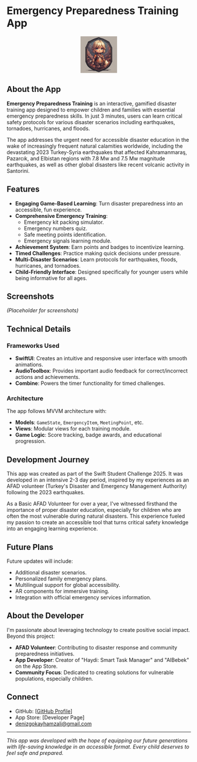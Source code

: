 # Emergency Preparedness Training App

<div style="text-align: center;">
  <img src="./Assets.xcassets/AppIcon.appiconset/SurviveBuddyIcon.jpg" width="100px" alt="SurviveBuddy Icon" title="SurviveBuddy"> 
</div>

## About the App

**Emergency Preparedness Training** is an interactive, gamified disaster training app designed to empower children and families with essential emergency preparedness skills. In just 3 minutes, users can learn critical safety protocols for various disaster scenarios including earthquakes, tornadoes, hurricanes, and floods.

The app addresses the urgent need for accessible disaster education in the wake of increasingly frequent natural calamities worldwide, including the devastating 2023 Turkey-Syria earthquakes that affected Kahramanmaraş, Pazarcık, and Elbistan regions with 7.8 Mw and 7.5 Mw magnitude earthquakes, as well as other global disasters like recent volcanic activity in Santorini.

## Features

- **Engaging Game-Based Learning**: Turn disaster preparedness into an accessible, fun experience.
- **Comprehensive Emergency Training**:
  - Emergency kit packing simulator.
  - Emergency numbers quiz.
  - Safe meeting points identification.
  - Emergency signals learning module.
- **Achievement System**: Earn points and badges to incentivize learning.
- **Timed Challenges**: Practice making quick decisions under pressure.
- **Multi-Disaster Scenarios**: Learn protocols for earthquakes, floods, hurricanes, and tornadoes.
- **Child-Friendly Interface**: Designed specifically for younger users while being informative for all ages.

## Screenshots

*(Placeholder for screenshots)*

## Technical Details

### Frameworks Used

- **SwiftUI**: Creates an intuitive and responsive user interface with smooth animations.
- **AudioToolbox**: Provides important audio feedback for correct/incorrect actions and achievements.
- **Combine**: Powers the timer functionality for timed challenges.

### Architecture

The app follows MVVM architecture with:
- **Models**: `GameState`, `EmergencyItem`, `MeetingPoint`, etc.
- **Views**: Modular views for each training module.
- **Game Logic**: Score tracking, badge awards, and educational progression.

## Development Journey

This app was created as part of the Swift Student Challenge 2025. It was developed in an intensive 2-3 day period, inspired by my experiences as an AFAD volunteer (Turkey's Disaster and Emergency Management Authority) following the 2023 earthquakes.

As a Basic AFAD Volunteer for over a year, I've witnessed firsthand the importance of proper disaster education, especially for children who are often the most vulnerable during natural disasters. This experience fueled my passion to create an accessible tool that turns critical safety knowledge into an engaging learning experience.

## Future Plans

Future updates will include:
- Additional disaster scenarios.
- Personalized family emergency plans.
- Multilingual support for global accessibility.
- AR components for immersive training.
- Integration with official emergency services information.

## About the Developer

I'm passionate about leveraging technology to create positive social impact. Beyond this project:

- **AFAD Volunteer**: Contributing to disaster response and community preparedness initiatives.
- **App Developer**: Creator of "Haydi: Smart Task Manager" and "AIBebek" on the App Store.
- **Community Focus**: Dedicated to creating solutions for vulnerable populations, especially children.

## Connect

- GitHub: [[GitHub Profile](https://github.com/DenizGokayHamzali)]
- App Store: [Developer Page]
- denizgokayhamzali@gmail.com

---

*This app was developed with the hope of equipping our future generations with life-saving knowledge in an accessible format. Every child deserves to feel safe and prepared.*
